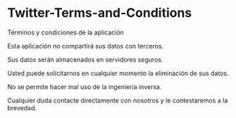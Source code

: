 # Twitter-Terms-and-Conditions
Términos y condiciones de la aplicación

Esta aplicación no compartirá sus datos con terceros.

Sus datos serán almacenados en servidores seguros.

Usted puede solicitarnos en cualquier momento la eliminación de sus datos.

No se permite hacer mal uso de la ingeniería inversa.

Cualquier duda contacte directamente con nosotros y le contestaremos a la brevedad.

